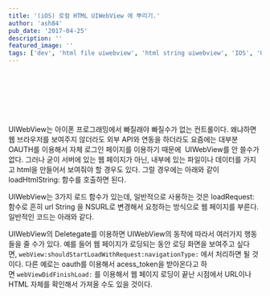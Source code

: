 ```yaml
---
title: '(iOS) 로컬 HTML UIWebView 에 뿌리기.'
author: 'ash84'
pub_date: '2017-04-25'
description: ''
featured_image: ''
tags: ['dev', 'html file uiwebview', 'html string uiwebview', 'IOS', 'UIWebView']
---
```


<script async src="//pagead2.googlesyndication.com/pagead/js/adsbygoogle.js"></script>
<!-- 페이지내_긴_배너 -->
<ins class="adsbygoogle"
     style="display:inline-block;width:728px;height:90px"
     data-ad-client="ca-pub-8699046198561974"
     data-ad-slot="5480877276"></ins>
<script>
(adsbygoogle = window.adsbygoogle || []).push({});
</script>

UIWebView는 아이폰 프로그래밍에서 빠질래야 빠질수가 없는 컨트롤이다. 왜냐하면 웹 브라우저를 보여주지 않더라도 외부 API와 연동을 하더라도 요즘에는 대부분 OAUTH를 이용해서 자체 로그인 페이지를 이용하기 때문에  UIWebView를 안 쓸수가 없다. 그러나 굳이 서버에 있는 웹 페이지가 아닌, 내부에 있는 파일이나 데이터를 가지고 html을 만들어서 보여줘야 할 경우도 있다. 그럴 경우에는 아래와 같이 loadHtmlString: 함수를 호출하면 된다. 
 
<script src="https://gist.github.com/4639306.js"></script></span>

UIWebView는 3가지 로드 함수가 있는데, 일반적으로 사용하는 것은
loadRequest: 함수로 흔히 url String 을 NSURL로 변경해서 요청하는 방식으로 웹 페이지를 부른다. 일반적인 코드는 아래와 같다.  
 

<script src="https://gist.github.com/4639384.js"></script>

UIWebView의 Deletegate를 이용하면 UIWebView의 동작에 따라서 여러가지 행동들을 줄 수가 있다. 예를 들어 웹 페이지가 로딩되는 동안 로딩 화면을 보여주고 싶다면, `webView:shouldStartLoadWithRequest:navigationType:` 에서 처리하면 될 것이다. 다른 예로는 oauth를 이용해서 acess_token을 받아온다고 하면 `webViewDidFinishLoad:` 를 이용해서 웹 페이지 로딩이 끝난 시점에서 URL이나 HTML 자체를 확인해서 가져올 수도 있을 것이다.  
